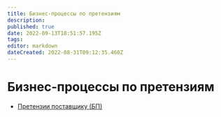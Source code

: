 ```yaml
---
title: Бизнес-процессы по претензиям
description: 
published: true
date: 2022-09-13T18:51:57.195Z
tags: 
editor: markdown
dateCreated: 2022-08-31T09:12:35.460Z
---
```


# Бизнес-процессы по претензиям

* [Претензии поставщику (БП)](pretenziya-postavshiku-bp.md)

